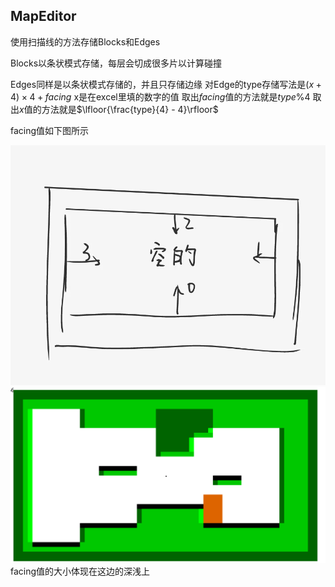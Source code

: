## MapEditor

使用扫描线的方法存储Blocks和Edges 

Blocks以条状模式存储，每层会切成很多片以计算碰撞 

Edges同样是以条状模式存储的，并且只存储边缘 
对Edge的type存储写法是$(x + 4) \times 4 + facing$ 
x是在excel里填的数字的值 
取出$facing$值的方法就是$type \% 4$ 
取出$x$值的方法就是$\lfloor{\frac{type}{4} - 4}\rfloor$ 

facing值如下图所示 

![facing](imgs/facing.jpeg)
![facing](imgs/facingImage.png)
facing值的大小体现在这边的深浅上 
